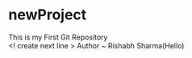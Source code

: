 # newProject
This is my First Git Repository
<br>    <! create next line >
Author ~ Rishabh Sharma(Hello)
